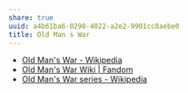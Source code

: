 ```yaml
---
share: true
uuid: a4b61ba6-0298-4022-a2e2-9901cc8aebe0
title: Old Man s War
---
```

* [Old Man's War - Wikipedia](https://en.wikipedia.org/wiki/Old_Man's_War)
* [Old Man's War Wiki | Fandom](https://oldmanswar.fandom.com/wiki/Old_Man%27s_War_Wiki)
* [Old Man's War series - Wikipedia](https://en.wikipedia.org/wiki/Old_Man's_War_series)